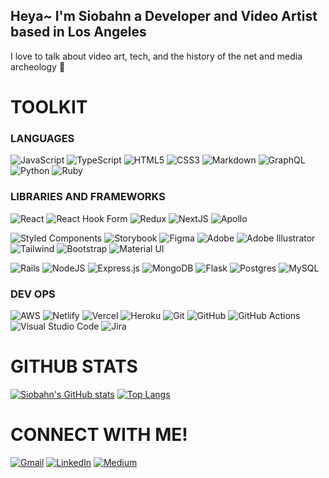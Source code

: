 
## Heya~ I'm Siobahn a Developer and Video Artist based in Los Angeles
I love to talk about video art, tech, and the history of the net and media archeology 💾 


# TOOLKIT 

### LANGUAGES 
<img alt="JavaScript" src="https://img.shields.io/badge/javascript-%23323330.svg?&style=for-the-badge&logo=javascript&logoColor=%23F7DF1E"/> <img alt="TypeScript" src="https://img.shields.io/badge/typescript-%23007ACC.svg?style=for-the-badge&logo=typescript&logoColor=white"/> <img alt="HTML5" src="https://img.shields.io/badge/html5-%23E34F26.svg?&style=for-the-badge&logo=html5&logoColor=white"/> <img alt="CSS3" src="https://img.shields.io/badge/css3-%231572B6.svg?&style=for-the-badge&logo=css3&logoColor=white"/>  <img alt="Markdown" src="https://img.shields.io/badge/markdown-%23000000.svg?&style=for-the-badge&logo=markdown&logoColor=white"/>  <img alt="GraphQL" src="https://img.shields.io/badge/-GraphQL-E10098?style=for-the-badge&logo=graphql&logoColor=white"/> <img alt="Python" src="https://img.shields.io/badge/python-%2314354C.svg?&style=for-the-badge&logo=python&logoColor=white"/> <img alt="Ruby" src="https://img.shields.io/badge/ruby-%23CC342D.svg?style=for-the-badge&logo=ruby&logoColor=white"/> 

### LIBRARIES AND FRAMEWORKS
<img alt="React" src="https://img.shields.io/badge/react-%2320232a.svg?&style=for-the-badge&logo=react&logoColor=%2361DAFB"/>	 <img alt="React Hook Form" src="https://img.shields.io/badge/React%20Hook%20Form-%23EC5990.svg?style=for-the-badge&logo=reacthookform&logoColor=white"/>	 <img alt="Redux" src="https://img.shields.io/badge/redux-%23593d88.svg?&style=for-the-badge&logo=redux&logoColor=white"/>  <img alt="NextJS" src="https://img.shields.io/badge/Next-black?style=for-the-badge&logo=next.js&logoColor=white"/> <img alt="Apollo" src="https://img.shields.io/badge/-ApolloGraphQL-311C87?style=for-the-badge&logo=apollo-graphql"/>

<img alt="Styled Components" src="https://img.shields.io/badge/styled--components-DB7093?style=for-the-badge&logo=styled-components&logoColor=white"/>  <img alt="Storybook" src="https://img.shields.io/badge/-Storybook-FF4785?style=for-the-badge&logo=storybook&logoColor=white"/> <img alt="Figma" src="https://img.shields.io/badge/figma-%23F24E1E.svg?style=for-the-badge&logo=figma&logoColor=white"/>  <img alt="Adobe" src="https://img.shields.io/badge/adobe-%23FF0000.svg?&style=for-the-badge&logo=adobe&logoColor=white"/> 	 <img alt="Adobe Illustrator" src="https://img.shields.io/badge/adobeillustrator-%23FF9A00.svg?&style=for-the-badge&logo=adobeillustrator&logoColor=white"/>  <img alt="Tailwind" src="https://img.shields.io/badge/tailwindcss-%2338B2AC.svg?style=for-the-badge&logo=tailwind-css&logoColor=white"/>  <img alt="Bootstrap" src="https://img.shields.io/badge/bootstrap-%23563D7C.svg?&style=for-the-badge&logo=bootstrap&logoColor=white"/>  <img alt="Material UI" src="https://img.shields.io/badge/materialui-%230081CB.svg?&style=for-the-badge&logo=material-ui&logoColor=white"/> 

<img alt="Rails" src="https://img.shields.io/badge/rails-%23CC0000.svg?style=for-the-badge&logo=ruby-on-rails&logoColor=white"/> <img alt="NodeJS" src="https://img.shields.io/badge/node.js-%2343853D.svg?&style=for-the-badge&logo=node.js&logoColor=white"/>  <img alt="Express.js" src="https://img.shields.io/badge/express.js-%23404d59.svg?&style=for-the-badge"/>  <img alt="MongoDB" src ="https://img.shields.io/badge/MongoDB-%234ea94b.svg?&style=for-the-badge&logo=mongodb&logoColor=white"/> <img alt="Flask" src="https://img.shields.io/badge/flask-%23000.svg?&style=for-the-badge&logo=flask&logoColor=white"/>  <img alt="Postgres" src ="https://img.shields.io/badge/postgres-%23316192.svg?&style=for-the-badge&logo=postgresql&logoColor=white"/>  <img alt="MySQL" src="https://img.shields.io/badge/mysql-%2300f.svg?&style=for-the-badge&logo=mysql&logoColor=white"/> 

### DEV OPS 
<img alt="AWS" src="https://img.shields.io/badge/AWS-%23FF9900.svg?&style=for-the-badge&logo=amazon-aws&logoColor=white"/>  <img alt="Netlify" src="https://img.shields.io/badge/netlify-%23000000.svg?style=for-the-badge&logo=netlify&logoColor=#00C7B7"/>  <img alt="Vercel" src="https://img.shields.io/badge/vercel-%23000000.svg?style=for-the-badge&logo=vercel&logoColor=white"/>  <img alt="Heroku" src="https://img.shields.io/badge/heroku-%23430098.svg?&style=for-the-badge&logo=heroku&logoColor=white"/> <img alt="Git" src="https://img.shields.io/badge/git-%23F05033.svg?&style=for-the-badge&logo=git&logoColor=white"/> 	<img alt="GitHub" src="https://img.shields.io/badge/github-%23121011.svg?&style=for-the-badge&logo=github&logoColor=white"/> <img alt="GitHub Actions" src="https://img.shields.io/badge/github%20actions-%232671E5.svg?style=for-the-badge&logo=githubactions&logoColor=white"/> <img alt="Visual Studio Code" src="https://img.shields.io/badge/VisualStudioCode-0078d7.svg?&style=for-the-badge&logo=visual-studio-code&logoColor=white"/> <img alt="Jira" src="https://img.shields.io/badge/jira-%230A0FFF.svg?style=for-the-badge&logo=jira&logoColor=white"/> 

# GITHUB STATS
[![Siobahn's GitHub stats](https://github-readme-stats.vercel.app/api?username=siobahnschuck&show_icons=true&theme=radical&count_private&hide_title)](https://github.com/siobahnschuck/github-readme-stats)
[![Top Langs](https://github-readme-stats.vercel.app/api/top-langs/?username=siobahnschuck&layout=compact&theme=radical)](https://github.com/siobahnschuck/github-readme-stats)

# CONNECT WITH ME! 
<a href="siobahnschuck@gmail.com"><img alt="Gmail" src="https://img.shields.io/badge/Gmail-D14836?style=for-the-badge&logo=gmail&logoColor=white" /></a> <a href="https://www.linkedin.com/in/siobahnschuck/"><img alt="LinkedIn" src="https://img.shields.io/badge/linkedin-%230077B5.svg?&style=for-the-badge&logo=linkedin&logoColor=white"/></a> <a href="https://medium.com/@siobahnschuck"><img alt="Medium" src="https://img.shields.io/badge/Medium-%23000000.svg?&style=for-the-badge&logo=Medium&logoColor=white"/></a>
